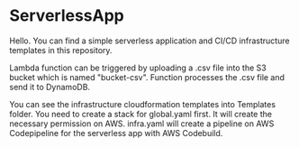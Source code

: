 # ServerlessApp

Hello. You can find a simple serverless application and CI/CD infrastructure templates in this repository.

Lambda function can be triggered by uploading a .csv file into the S3 bucket which is named "bucket-csv". Function processes the .csv file and send it to DynamoDB.

You can see the infrastructure cloudformation templates into Templates folder. You need to create a stack for global.yaml first. It will create the necessary permission on AWS. infra.yaml will create a pipeline on AWS Codepipeline for the serverless app with AWS Codebuild.